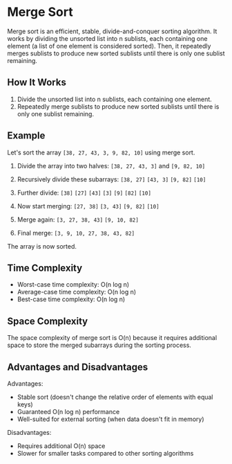 # Merge Sort

Merge sort is an efficient, stable, divide-and-conquer sorting algorithm. It works by dividing the unsorted list into n sublists, each containing one element (a list of one element is considered sorted). Then, it repeatedly merges sublists to produce new sorted sublists until there is only one sublist remaining.

## How It Works

1. Divide the unsorted list into n sublists, each containing one element.
2. Repeatedly merge sublists to produce new sorted sublists until there is only one sublist remaining.

## Example

Let's sort the array `[38, 27, 43, 3, 9, 82, 10]` using merge sort.

1. Divide the array into two halves:
   `[38, 27, 43, 3]` and `[9, 82, 10]`

2. Recursively divide these subarrays:
   `[38, 27]` `[43, 3]` `[9, 82]` `[10]`

3. Further divide:
   `[38]` `[27]` `[43]` `[3]` `[9]` `[82]` `[10]`

4. Now start merging:
   `[27, 38]` `[3, 43]` `[9, 82]` `[10]`

5. Merge again:
   `[3, 27, 38, 43]` `[9, 10, 82]`

6. Final merge:
   `[3, 9, 10, 27, 38, 43, 82]`

The array is now sorted.

## Time Complexity

- Worst-case time complexity: O(n log n)
- Average-case time complexity: O(n log n)
- Best-case time complexity: O(n log n)

## Space Complexity

The space complexity of merge sort is O(n) because it requires additional space to store the merged subarrays during the sorting process.

## Advantages and Disadvantages

Advantages:
- Stable sort (doesn't change the relative order of elements with equal keys)
- Guaranteed O(n log n) performance
- Well-suited for external sorting (when data doesn't fit in memory)

Disadvantages:
- Requires additional O(n) space
- Slower for smaller tasks compared to other sorting algorithms

